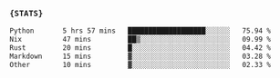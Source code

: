 ### `{STATS}` 
<!--START_SECTION:waka-->

```txt
Python       5 hrs 57 mins   ███████████████████░░░░░░   75.94 %
Nix          47 mins         ██▒░░░░░░░░░░░░░░░░░░░░░░   09.99 %
Rust         20 mins         █░░░░░░░░░░░░░░░░░░░░░░░░   04.42 %
Markdown     15 mins         ▓░░░░░░░░░░░░░░░░░░░░░░░░   03.28 %
Other        10 mins         ▓░░░░░░░░░░░░░░░░░░░░░░░░   02.33 %
```

<!--END_SECTION:waka-->
